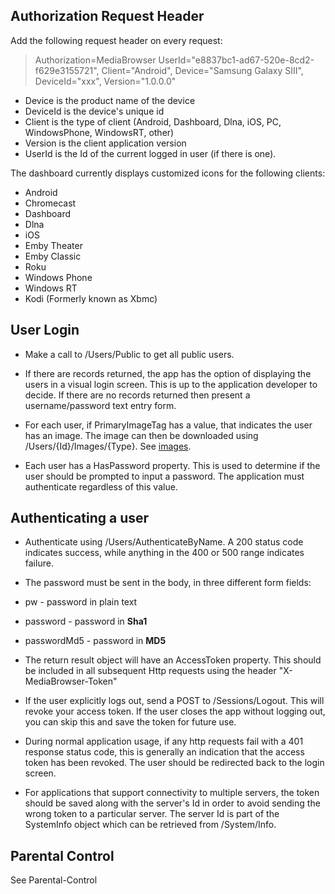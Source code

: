 ## Authorization Request Header

Add the following request header on every request:

> Authorization=MediaBrowser UserId="e8837bc1-ad67-520e-8cd2-f629e3155721", Client="Android", Device="Samsung Galaxy SIII", DeviceId="xxx", Version="1.0.0.0"

* Device is the product name of the device
* DeviceId is the device's unique id
* Client is the type of client (Android, Dashboard, Dlna, iOS, PC, WindowsPhone, WindowsRT, other)
* Version is the client application version
* UserId is the Id of the current logged in user (if there is one).

The dashboard currently displays customized icons for the following clients:

* Android
* Chromecast
* Dashboard
* Dlna
* iOS
* Emby Theater
* Emby Classic
* Roku
* Windows Phone
* Windows RT
* Kodi (Formerly known as Xbmc)

## User Login 

* Make a call to /Users/Public to get all public users.

* If there are records returned, the app has the option of displaying the users in a visual login screen. This is up to the application developer to decide. If there are no records returned then present a username/password text entry form.

* For each user, if PrimaryImageTag has a value, that indicates the user has an image. The image can then be downloaded using /Users/{Id}/Images/{Type}. See [images](Images).

* Each user has a HasPassword property. This is used to determine if the user should be prompted to input a password. The application must authenticate regardless of this value.

## Authenticating a user

* Authenticate using /Users/AuthenticateByName. A 200 status code indicates success, while anything in the 400 or 500 range indicates failure.

* The password must be sent in the body, in three different form fields:

* pw - password in plain text
* password - password in **Sha1**
* passwordMd5 - password in **MD5**

* The return result object will have an AccessToken property. This should be included in all subsequent Http requests using the header "X-MediaBrowser-Token"

* If the user explicitly logs out, send a POST to /Sessions/Logout. This will revoke your access token. If the user closes the app without logging out, you can skip this and save the token for future use.

* During normal application usage, if any http requests fail with a 401 response status code, this is generally an indication that the access token has been revoked. The user should be redirected back to the login screen.

* For applications that support connectivity to multiple servers, the token should be saved along with the server's Id in order to avoid sending the wrong token to a particular server. The server Id is part of the SystemInfo object which can be retrieved from /System/Info.

## Parental Control

See Parental-Control